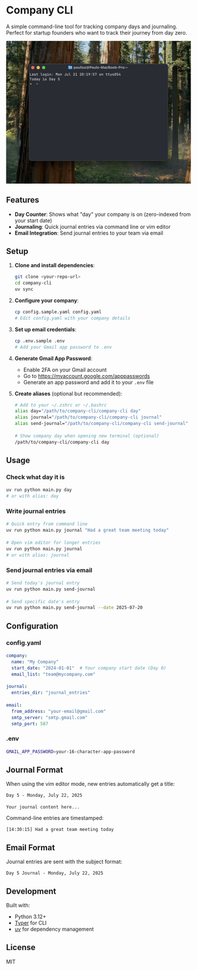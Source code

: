 # Company CLI

A simple command-line tool for tracking company days and journaling. Perfect for startup founders who want to track their journey from day zero.

![Company CLI Screenshot](assets/screenshot.png)

## Features

- **Day Counter**: Shows what "day" your company is on (zero-indexed from your start date)
- **Journaling**: Quick journal entries via command line or vim editor
- **Email Integration**: Send journal entries to your team via email

## Setup

1. **Clone and install dependencies**:
   ```bash
   git clone <your-repo-url>
   cd company-cli
   uv sync
   ```

2. **Configure your company**:
   ```bash
   cp config.sample.yaml config.yaml
   # Edit config.yaml with your company details
   ```

3. **Set up email credentials**:
   ```bash
   cp .env.sample .env
   # Add your Gmail app password to .env
   ```

4. **Generate Gmail App Password**:
   - Enable 2FA on your Gmail account
   - Go to https://myaccount.google.com/apppasswords
   - Generate an app password and add it to your `.env` file

5. **Create aliases** (optional but recommended):
   ```bash
   # Add to your ~/.zshrc or ~/.bashrc
   alias day="/path/to/company-cli/company-cli day"
   alias journal="/path/to/company-cli/company-cli journal"
   alias send-journal="/path/to/company-cli/company-cli send-journal"
   
   # Show company day when opening new terminal (optional)
   /path/to/company-cli/company-cli day
   ```

## Usage

### Check what day it is
```bash
uv run python main.py day
# or with alias: day
```

### Write journal entries
```bash
# Quick entry from command line
uv run python main.py journal "Had a great team meeting today"

# Open vim editor for longer entries
uv run python main.py journal
# or with alias: journal
```

### Send journal entries via email
```bash
# Send today's journal entry
uv run python main.py send-journal

# Send specific date's entry
uv run python main.py send-journal --date 2025-07-20
```

## Configuration

### config.yaml
```yaml
company:
  name: "My Company"
  start_date: "2024-01-01"  # Your company start date (Day 0)
  email_list: "team@mycompany.com"

journal:
  entries_dir: "journal_entries"

email:
  from_address: "your-email@gmail.com"
  smtp_server: "smtp.gmail.com"
  smtp_port: 587
```

### .env
```bash
GMAIL_APP_PASSWORD=your-16-character-app-password
```

## Journal Format

When using the vim editor mode, new entries automatically get a title:
```
Day 5 - Monday, July 22, 2025

Your journal content here...
```

Command-line entries are timestamped:
```
[14:30:15] Had a great team meeting today
```

## Email Format

Journal entries are sent with the subject format:
```
Day 5 Journal - Monday, July 22, 2025
```

## Development

Built with:
- Python 3.12+
- [Typer](https://typer.tiangolo.com/) for CLI
- [uv](https://docs.astral.sh/uv/) for dependency management

## License

MIT